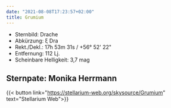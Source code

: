 ```yaml
---
date: "2021-08-08T17:23:57+02:00"
title: Grumium
---
```


- Sternbild: Drache
- Abkürzung: ξ Dra
- Rekt./Dekl.: 17h 53m 31s / +56° 52' 22"
- Entfernung: 112 Lj.
- Scheinbare Helligkeit: 3,7 mag

## Sternpate: Monika Herrmann

{{< button link="https://stellarium-web.org/skysource/Grumium" text="Stellarium Web">}}